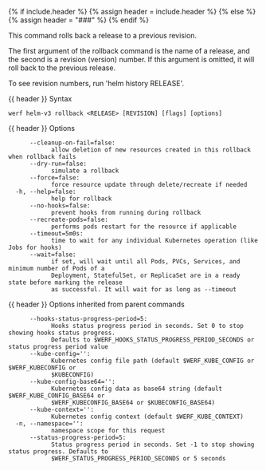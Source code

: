 {% if include.header %}
{% assign header = include.header %}
{% else %}
{% assign header = "###" %}
{% endif %}

This command rolls back a release to a previous revision.

The first argument of the rollback command is the name of a release, and the
second is a revision (version) number. If this argument is omitted, it will
roll back to the previous release.

To see revision numbers, run 'helm history RELEASE'.


{{ header }} Syntax

```shell
werf helm-v3 rollback <RELEASE> [REVISION] [flags] [options]
```

{{ header }} Options

```shell
      --cleanup-on-fail=false:
            allow deletion of new resources created in this rollback when rollback fails
      --dry-run=false:
            simulate a rollback
      --force=false:
            force resource update through delete/recreate if needed
  -h, --help=false:
            help for rollback
      --no-hooks=false:
            prevent hooks from running during rollback
      --recreate-pods=false:
            performs pods restart for the resource if applicable
      --timeout=5m0s:
            time to wait for any individual Kubernetes operation (like Jobs for hooks)
      --wait=false:
            if set, will wait until all Pods, PVCs, Services, and minimum number of Pods of a       
            Deployment, StatefulSet, or ReplicaSet are in a ready state before marking the release  
            as successful. It will wait for as long as --timeout
```

{{ header }} Options inherited from parent commands

```shell
      --hooks-status-progress-period=5:
            Hooks status progress period in seconds. Set 0 to stop showing hooks status progress.   
            Defaults to $WERF_HOOKS_STATUS_PROGRESS_PERIOD_SECONDS or status progress period value
      --kube-config='':
            Kubernetes config file path (default $WERF_KUBE_CONFIG or $WERF_KUBECONFIG or           
            $KUBECONFIG)
      --kube-config-base64='':
            Kubernetes config data as base64 string (default $WERF_KUBE_CONFIG_BASE64 or            
            $WERF_KUBECONFIG_BASE64 or $KUBECONFIG_BASE64)
      --kube-context='':
            Kubernetes config context (default $WERF_KUBE_CONTEXT)
  -n, --namespace='':
            namespace scope for this request
      --status-progress-period=5:
            Status progress period in seconds. Set -1 to stop showing status progress. Defaults to  
            $WERF_STATUS_PROGRESS_PERIOD_SECONDS or 5 seconds
```


